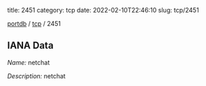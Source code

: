 title: 2451
category: tcp
date: 2022-02-10T22:46:10
slug: tcp/2451

[portdb](/) / [tcp](/category/tcp.html) / 2451


## IANA Data

_Name:_ netchat

_Description:_ netchat

